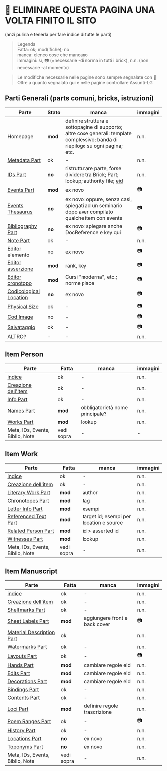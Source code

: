 # 🚧 ELIMINARE QUESTA PAGINA UNA VOLTA FINITO IL SITO
(anzi pulirla e tenerla per fare indice di tutte le parti)

> Legenda  
> Fatta: ok; mod(ifiche); no   
> manca: elenco cose che mancano  
> immagini: sì, 📷 (=necessarie -di norma in tutti i brick), n.n. (non necessarie -al momento)  

> Le modifiche necessarie nelle pagine sono sempre segnalate con 🚧 
> Oltre a quanto segnalato qui e nelle pagine controllare Assunti-LG

## Parti Generali (parts comuni, bricks, istruzioni)
|Parte|Stato|manca|immagini|  
|-------------|----------|-----------|-----------|    
|Homepage|**mod**|definire struttura e sottopagine di supporto; altre cose generali: template complessivo; banda di riepilogo su ogni pagina; etc.|n.n.   |
|[Metadata Part](Metadata_Part.md)|ok|-|n.n.|
|[IDs Part](Asserted_Ids_Brick.md)|**no**|ristrutturare parte, forse dividere tra Brick; Part; lookup; authority file; [eid](identifiers.md)|n.n.|
|[Events Part](Events_Part.md)|**mod**|ex novo|📷|
|[Events Thesaurus](Events_Thesaurus.md)|**no**|ex novo: oppure, senza casi, spiegati ad un seminario dopo aver compilato qualche item con events|📷|
|[Bibliography Part](External_Bibliography_Part.md)|**no**|ex novo; spiegare anche DocReference e key qui|📷|
|[Note Part](Note_Part.md)|ok|-|n.n.|
|[Editor elemento](Editor_Brick.md)|no|ex novo|📷|
|[Editor asserzione](Assertion_Brick.md)|**mod**|rank, key|📷|
|[Editor cronotopo](Asserted_Chronotope_Brick.md)|**mod**|Cursi "moderna", etc.; norme place|📷|
|[Codicological Location](Cod_Location_Brick.md)|**no**|ex novo|📷|
|[Physical Size](Physical_Size_Brick.md)|ok|-|📷|
|[Cod Image](Cod_Image_Brick.md)|no|-|📷|
|[Salvataggio](part_save.md)|ok|-|📷|
|ALTRO?|-|-|n.n.| |

## Item Person
|Parte|Fatta|manca|immagini|  
|-------------|----------|-----------|-----------|  
|[indice](Item_Person_Index.md)|ok|-|n.n.   |
|[Creazione dell'item](Item_Person_Metadata.md)|ok|-|n.n.|
|[Info Part](Person_Info_Part.md)|ok|-|n.n.|
|[Names Part](Names_Part.md)|**mod**|obbligatorietà nome principale?|n.n.   |
|[Works Part](Person_Works_Part.md)|**mod**|lookup|n.n.|
|Meta, IDs, Events, Biblio, Note|vedi sopra|-|-| |

## Item Work
|Parte|Fatta|manca|immagini|  
|-------------|----------|-----------|-----------|    
|[indice](Item_Work_Index.md)|ok|-|n.n.   |
|[Creazione dell'item](Item_Work_Metadata.md)|ok|-|n.n.|
|[Literary Work Part](Literary_Work_Part.md)|**mod**|author|n.n.|
|[Chronotopes Part](Asserted_Chronotope_Part.md)|**mod**|tag|n.n.|
|[Letter Info Part](Letter_Info_Part.md)|**mod**|esempi|n.n.|
|[Referenced Text Part](Referenced_Text_Part.md)|**mod**|target id; esempi per location e source|n.n.|
|[Related Person Part](Related_Person_Part.md)|**mod**|id > asserted id|n.n.|
|[Witnesses Part](Witnesses_Part.md)|**mod**|lookup|n.n.|
|Meta, IDs, Events, Biblio, Note|vedi sopra|-|n.n.| |

## Item Manuscript
|Parte|Fatta|manca|immagini|  
|-------------|----------|-----------|-----------|    
|[indice](Item_Manuscript_Index.md)|ok|-|n.n.   |
|[Creazione dell'item](Item_Manuscript_Metadata.md)|ok|-|n.n.|
|[Shelfmarks Part](Shelfmarks_Part.md)|ok|-|n.n.|
|[Sheet Labels Part](Sheet_Labels_Part.md)|**mod**|aggiungere front e back cover|📷|
|[Material Description Part](Material_Description_Part.md)|ok||n.n.|
|[Watermarks Part](Watermarks_Part.md)|ok|-|n.n.|
|[Layouts Part](Layouts_Part.md)|ok|-|📷|
|[Hands Part](Hands_Part.md)|**mod**|cambiare regole eid|n.n.   |
|[Edits Part](Edits_Part.md)|**mod**|cambiare regole eid|n.n.   |
|[Decorations Part](Decorations_Part.md)|**mod**|cambiare regole eid|n.n.   |
|[Bindings Part](Bindings_Part.md)|ok|-|n.n.|
|[Contents Part](Contents_Part.md)|ok|-|n.n.   |
|[Loci Part](Loci_Part.md)|**mod**|definire regole trascrizione|n.n.|
|[Poem Ranges Part](Poem_Ranges_Part.md)|ok|-|📷|
|[History Part](History_Part.md)|ok|-|n.n.   |
|[Locations Part](Locations_Part.md)|**no**|ex novo|n.n.   |
|[Toponyms Part](Toponyms_Part.md)|**no**|ex novo|n.n.   |
|Meta, IDs, Events, Biblio, Note|vedi sopra|-|n.n.| |
